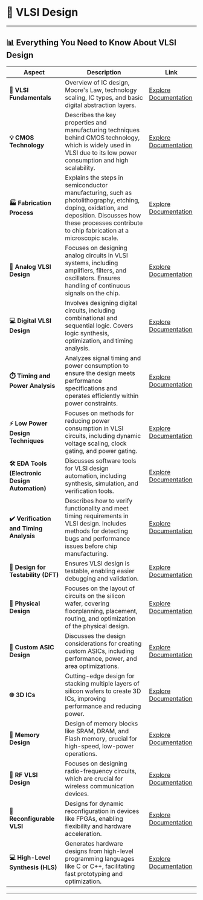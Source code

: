 # 🔲 **VLSI Design**

---

## 📊 Everything You Need to Know About VLSI Design

| **Aspect**                             | **Description**                                                                                                                                                                                                                                                                                        | **Link**                                                                 |
|----------------------------------------|------------------------------------------------------------------------------------------------------------------------------------------------------------------------------------------------------------------------------------------------------------------------------------------------------|--------------------------------------------------------------------------|
| **🔰 VLSI Fundamentals**               | Overview of IC design, Moore's Law, technology scaling, IC types, and basic digital abstraction layers.                                                                                              | [Explore Documentation](./Fundamentals)   |
| **💡 CMOS Technology**                 | Describes the key properties and manufacturing techniques behind CMOS technology, which is widely used in VLSI due to its low power consumption and high scalability.                                                   | [Explore Documentation](./CMOS_Technology)                                         |
| **🏭 Fabrication Process**             | Explains the steps in semiconductor manufacturing, such as photolithography, etching, doping, oxidation, and deposition. Discusses how these processes contribute to chip fabrication at a microscopic scale.                                      | [Explore Documentation](./Fabrication_Process)                                     |
| **📐 Analog VLSI Design**              | Focuses on designing analog circuits in VLSI systems, including amplifiers, filters, and oscillators. Ensures handling of continuous signals on the chip.                                                                  | [Explore Documentation](./Analog_VLSI_Design)                                      |
| **💻 Digital VLSI Design**             | Involves designing digital circuits, including combinational and sequential logic. Covers logic synthesis, optimization, and timing analysis.                                                                                      | [Explore Documentation](./Digital_VLSI_Design)                                    |
| **⏱️ Timing and Power Analysis**      | Analyzes signal timing and power consumption to ensure the design meets performance specifications and operates efficiently within power constraints.                                                     | [Explore Documentation](./Timing_Power_Analysis)                                  |
| **⚡ Low Power Design Techniques**     | Focuses on methods for reducing power consumption in VLSI circuits, including dynamic voltage scaling, clock gating, and power gating.                                                                                            | [Explore Documentation](./Low_Power_Design)                            |
| **🛠️ EDA Tools (Electronic Design Automation)** | Discusses software tools for VLSI design automation, including synthesis, simulation, and verification tools.                                                                                                                          | [Explore Documentation](./EDA_Tools)                                               |
| **✔️ Verification and Timing Analysis**        | Describes how to verify functionality and meet timing requirements in VLSI design. Includes methods for detecting bugs and performance issues before chip manufacturing.                                                          | [Explore Documentation](./Verification_Timing)                                    |
| **🧩 Design for Testability (DFT)**    | Ensures VLSI design is testable, enabling easier debugging and validation.                                                                                                                              | [Explore Documentation](./DFT)                                |
| **🔧 Physical Design**                | Focuses on the layout of circuits on the silicon wafer, covering floorplanning, placement, routing, and optimization of the physical design.                                                      | [Explore Documentation](./Physical_Design)                                         |
| **🔧 Custom ASIC Design**            | Discusses the design considerations for creating custom ASICs, including performance, power, and area optimizations. | [Explore Documentation](./Custom_ASIC_Design) |
| **🌐 3D ICs**                         | Cutting-edge design for stacking multiple layers of silicon wafers to create 3D ICs, improving performance and reducing power.                                                                             | [Explore Documentation](./3D_ICs)                                                 |
| **💾 Memory Design**                  | Design of memory blocks like SRAM, DRAM, and Flash memory, crucial for high-speed, low-power operations.                                                                                                   | [Explore Documentation](./Memory_Design)                                           |
| **📡 RF VLSI Design**                 | Focuses on designing radio-frequency circuits, which are crucial for wireless communication devices.                                                                                                                 | [Explore Documentation](./RF_VLSI)                                          |
| **🔄 Reconfigurable VLSI**            | Designs for dynamic reconfiguration in devices like FPGAs, enabling flexibility and hardware acceleration.                                                                                                        | [Explore Documentation](./Reconfigurable_VLSI)                                    |
| **💻 High-Level Synthesis (HLS)**     | Generates hardware designs from high-level programming languages like C or C++, facilitating fast prototyping and optimization.                                                                                                                            | [Explore Documentation](./HLS)                                   |

---
